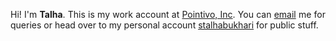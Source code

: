 
<p align="justify">
  Hi!
  I'm <b>Talha</b>.
  This is my work account at <a href="https://pointivo.com/">Pointivo, Inc</a>.
  You can <a href="mailto:syedtalha.bukhari@pointivo.com?subject=[GITHELP]">email</a> me for queries or head over to my personal account <a href="https://github.com/stalhabukhari">stalhabukhari</a> for public stuff.
</p>

<!--
**talha-bukhari-pv/talha-bukhari-pv** is a ✨ _special_ ✨ repository because its `README.md` (this file) appears on your GitHub profile.

Here are some ideas to get you started:

- 🔭 I’m currently working on ...
- 🌱 I’m currently learning ...
- 👯 I’m looking to collaborate on ...
- 🤔 I’m looking for help with ...
- 💬 Ask me about ...
- 📫 How to reach me: ...
- 😄 Pronouns: ...
- ⚡ Fun fact: ...
-->
